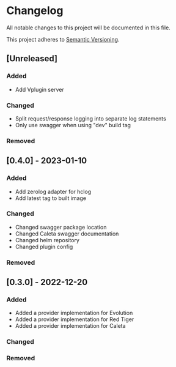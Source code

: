 # Changelog

<!--
The format is based on [Keep a Changelog](https://keepachangelog.com/en/1.0.0/).
-->

All notable changes to this project will be documented in this file.

This project adheres to [Semantic Versioning](https://semver.org/spec/v2.0.0.html).

## [Unreleased]

### Added
- Add Vplugin server
### Changed

- Split request/response logging into separate log statements
- Only use swagger when using "dev" build tag

### Removed


## [0.4.0] - 2023-01-10

### Added
- Add zerolog adapter for hclog
- Add latest tag to built image

### Changed
- Changed swagger package location
- Changed Caleta swagger documentation
- Changed helm repository
- Changed plugin config
### Removed
## [0.3.0] - 2022-12-20

### Added

- Added a provider implementation for Evolution
- Added a provider implementation for Red Tiger
- Added a provider implementation for Caleta

### Changed

### Removed

